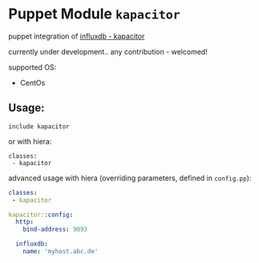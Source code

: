 # Puppet Module `kapacitor`

puppet integration of [influxdb - kapacitor](https://docs.influxdata.com/kapacitor/v1.2/introduction/getting_started/)

currently under development.. any contribution - welcomed!

supported OS:
 * CentOs

## Usage:

```
include kapacitor
```

or with hiera:

```
classes:
 - kapacitor
```


advanced usage with hiera (overriding parameters, defined in `config.pp`):


```yaml
classes:
 - kapacitor

kapacitor::config:
  http:
    bind-address: 9093

  influxdb:
    name: 'myhost.abc.de'
```
